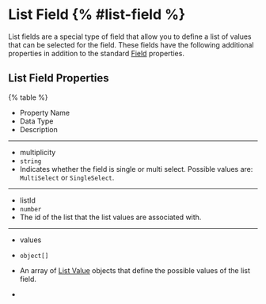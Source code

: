 # List Field {% #list-field %}

List fields are a special type of field that allow you to define a list of values that can be selected for the field. These fields have the following additional properties in addition to the standard [Field](#fields) properties.

## List Field Properties

{% table %}

- Property Name
- Data Type
- Description

---

- multiplicity
- `string`
- Indicates whether the field is single or multi select. Possible values are: `MultiSelect` or `SingleSelect`.

---

- listId
- `number`
- The id of the list that the list values are associated with.

---

- values
- `object[]`
- An array of [List Value](#list-value) objects that define the possible values of the list field.

-

